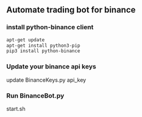 ## Automate trading bot for binance

### install python-binance client

```bash
apt-get update
apt-get install python3-pip
pip3 install python-binance
```

### Update your binance api keys

update BinanceKeys.py  api_key

### Run BinanceBot.py

start.sh



